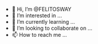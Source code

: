 - 👋 Hi, I’m @FELITOSWAY
- 👀 I’m interested in ...
- 🌱 I’m currently learning ...
- 💞️ I’m looking to collaborate on ...
- 📫 How to reach me ...

<!---
FELITOSWAY/FELITOSWAY is a ✨ special ✨ repository because its `README.md` (this file) appears on your GitHub profile.
You can click the Preview link to take a look at your changes.
--->

